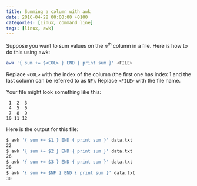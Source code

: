 ```yaml
---
title: Summing a column with awk
date: 2016-04-28 00:00:00 +0100
categories: [Linux, command line]
tags: [linux, awk]
---
```


Suppose you want to sum values on the _n_<sup>th</sup> column in a file. Here is how to do this using awk:

```bash
awk '{ sum += $<COL> } END { print sum }' <FILE>
```

Replace `<COL>` with the index of the column (the first one has index 1 and the last column can be referred to as `NF`). Replace `<FILE>` with the file name.

Your file might look something like this:

```
 1  2  3
 4  5  6
 7  8  9
10 11 12
```

Here is the output for this file:

```bash
$ awk '{ sum += $1 } END { print sum }' data.txt 
22
$ awk '{ sum += $2 } END { print sum }' data.txt 
26
$ awk '{ sum += $3 } END { print sum }' data.txt 
30
$ awk '{ sum += $NF } END { print sum }' data.txt
30
```